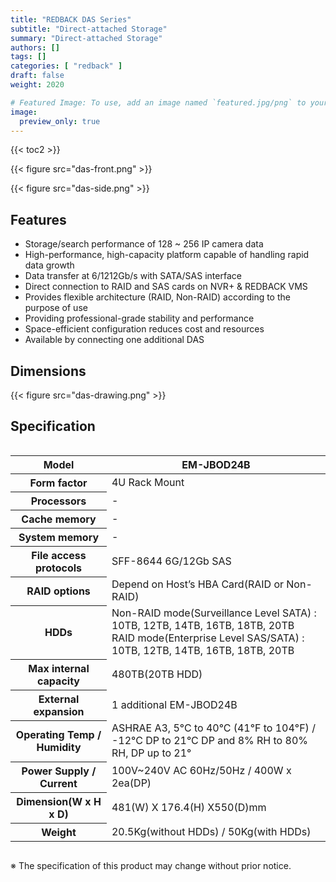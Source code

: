 ```yaml
---
title: "REDBACK DAS Series"
subtitle: "Direct-attached Storage"
summary: "Direct-attached Storage"
authors: []
tags: []
categories: [ "redback" ]
draft: false
weight: 2020

# Featured Image: To use, add an image named `featured.jpg/png` to your page's folder.
image:
  preview_only: true
---
```


{{< toc2 >}}

<div class="container">
<div class="row align-items-center">
<div class="col-sm">

{{< figure src="das-front.png" >}}

</div>
<div class="col-sm">

{{< figure src="das-side.png" >}}

</div>
</div>
</div>

<div class="container">
<div class="row align-items-top">
<div class="col-12 col-sm-8 pl-0">

## Features

- Storage/search performance of 128 ~ 256 IP camera data
- High-performance, high-capacity platform capable of handling rapid data growth
- Data transfer at 6/1212Gb/s with SATA/SAS interface
- Direct connection to RAID and SAS cards on NVR+ & REDBACK VMS
- Provides flexible architecture (RAID, Non-RAID) according to the purpose of use
- Providing professional-grade stability and performance
- Space-efficient configuration reduces cost and resources
- Available by connecting one additional DAS


</div>
<div class="col-12 col-sm-4 pl-0">

## Dimensions

{{< figure src="das-drawing.png" >}}

</div>
</div>
</div>



## Specification

<div style="overflow-x: auto">
<table class="spec">
<thead>
<tr>
<th>Model</th>
<th>EM-JBOD24B</th>
</tr>
</thead>
<tbody>
<tr>
<th>Form factor</th>
<td>4U Rack Mount</td>
</tr>
<tr>
<th>Processors</th>
<td>-</td>
</tr>
<tr>
<th>Cache memory</th>
<td>-</td>
</tr>
<tr>
<th>System memory</th>
<td>-</td>
</tr>
<tr>
<th>File access protocols</th>
<td>SFF-8644 6G/12Gb SAS</td>
</tr>
<tr>
<th>RAID options</th>
<td>Depend on Host’s HBA Card(RAID or Non-RAID)</td>
</tr>
<tr>
<th>HDDs</th>
<td>Non-RAID mode(Surveillance Level SATA) : 10TB, 12TB, 14TB, 16TB, 18TB, 20TB<br>RAID mode(Enterprise Level SAS/SATA) :  10TB, 12TB, 14TB, 16TB, 18TB, 20TB
</td>
</tr>
<tr>
<th>Max internal capacity</th>
<td>480TB(20TB HDD)</td>
</tr>
<tr>
<th>External expansion</th>
<td>1 additional EM-JBOD24B</td>
</tr>
<tr>
<th>Operating Temp / Humidity</th>
<td>ASHRAE A3, 5°C to 40°C (41°F to 104°F) / -12°C DP to 21°C DP and 8% RH to 80% RH, DP up to 21°</td>
</tr>
<tr>
<th>Power Supply / Current</th>
<td>100V~240V AC 60Hz/50Hz / 400W x 2ea(DP)</td>
</tr>
<tr>
<th>Dimension(W x H x D)</th>
<td>481(W) Ⅹ 176.4(H) Ⅹ550(D)mm</td>
</tr>
<tr>
<th>Weight</th>
<td>20.5Kg(without HDDs) / 50Kg(with HDDs)</td>
</tr>
</tbody>
</table>
</div>


※ The specification of this product may change without prior notice.